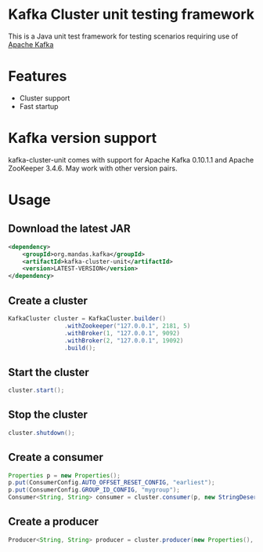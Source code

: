 # Kafka Cluster unit testing framework

This is a Java unit test framework for testing scenarios requiring use of [Apache Kafka](http://kafka.apache.org)

# Features

* Cluster support
* Fast startup

# Kafka version support

kafka-cluster-unit comes with support for Apache Kafka 0.10.1.1 and Apache ZooKeeper 3.4.6. May work with other version pairs.

# Usage

## Download the latest JAR

```xml
<dependency>
	<groupId>org.mandas.kafka</groupId>
	<artifactId>kafka-cluster-unit</artifactId>
	<version>LATEST-VERSION</version>
</dependency>
```

## Create a cluster
```java
KafkaCluster cluster = KafkaCluster.builder()
				.withZookeeper("127.0.0.1", 2181, 5)
				.withBroker(1, "127.0.0.1", 9092)
				.withBroker(2, "127.0.0.1", 19092)
				.build();
```

## Start the cluster
```java
cluster.start();
```
## Stop the cluster
```java
cluster.shutdown();
```
## Create a consumer
```java
Properties p = new Properties();
p.put(ConsumerConfig.AUTO_OFFSET_RESET_CONFIG, "earliest");
p.put(ConsumerConfig.GROUP_ID_CONFIG, "mygroup");
Consumer<String, String> consumer = cluster.consumer(p, new StringDeserializer(), new StringDeserializer());
```
## Create a producer
```java
Producer<String, String> producer = cluster.producer(new Properties(), new StringSerializer(), new StringSerializer());
```